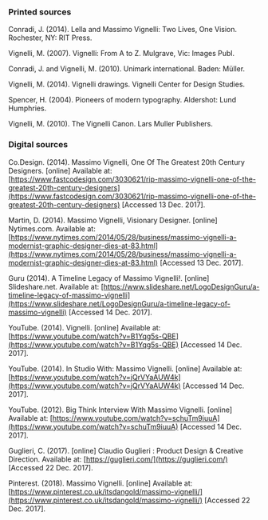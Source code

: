 ### Printed sources

Conradi, J. (2014). Lella and Massimo Vignelli: Two Lives, One Vision. Rochester, NY: RIT Press.

Vignelli, M. (2007). Vignelli: From A to Z. Mulgrave, Vic: Images Publ.

Conradi, J. and Vignelli, M. (2010). Unimark international. Baden: Müller.

Vignelli, M. (2014). Vignelli drawings. Vignelli Center for Design Studies.

Spencer, H. (2004). Pioneers of modern typography. Aldershot: Lund Humphries.

Vignelli, M. (2010). The Vignelli Canon. Lars Muller Publishers.


### Digital sources

Co.Design. (2014). Massimo Vignelli, One Of The Greatest 20th Century Designers. [online] Available at: [https://www.fastcodesign.com/3030621/rip-massimo-vignelli-one-of-the-greatest-20th-century-designers](https://www.fastcodesign.com/3030621/rip-massimo-vignelli-one-of-the-greatest-20th-century-designers) [Accessed 13 Dec. 2017].

Martin, D. (2014). Massimo Vignelli, Visionary Designer. [online] Nytimes.com. Available at: [https://www.nytimes.com/2014/05/28/business/massimo-vignelli-a-modernist-graphic-designer-dies-at-83.html](https://www.nytimes.com/2014/05/28/business/massimo-vignelli-a-modernist-graphic-designer-dies-at-83.html) [Accessed 13 Dec. 2017]. 

Guru (2014). A Timeline Legacy of Massimo Vignelli!. [online] Slideshare.net. Available at: [https://www.slideshare.net/LogoDesignGuru/a-timeline-legacy-of-massimo-vignelli](https://www.slideshare.net/LogoDesignGuru/a-timeline-legacy-of-massimo-vignelli) [Accessed 14 Dec. 2017].

YouTube. (2014). Vignelli. [online] Available at: [https://www.youtube.com/watch?v=B1Yqg5s-QBE](https://www.youtube.com/watch?v=B1Yqg5s-QBE) [Accessed 14 Dec. 2017].

YouTube. (2014). In Studio With: Massimo Vignelli. [online] Available at: [https://www.youtube.com/watch?v=jQrVYaAUW4k](https://www.youtube.com/watch?v=jQrVYaAUW4k) [Accessed 14 Dec. 2017].

YouTube. (2012). Big Think Interview With Massimo Vignelli. [online] Available at: [https://www.youtube.com/watch?v=schuTm9iuuA](https://www.youtube.com/watch?v=schuTm9iuuA) [Accessed 14 Dec. 2017]. 

Guglieri, C. (2017). [online] Claudio Guglieri : Product Design & Creative Direction. Available at: [https://guglieri.com/](https://guglieri.com/) [Accessed 22 Dec. 2017].

Pinterest. (2018). Massimo Vignelli. [online] Available at: [https://www.pinterest.co.uk/itsdangold/massimo-vignelli/](https://www.pinterest.co.uk/itsdangold/massimo-vignelli/) [Accessed 22 Dec. 2017].